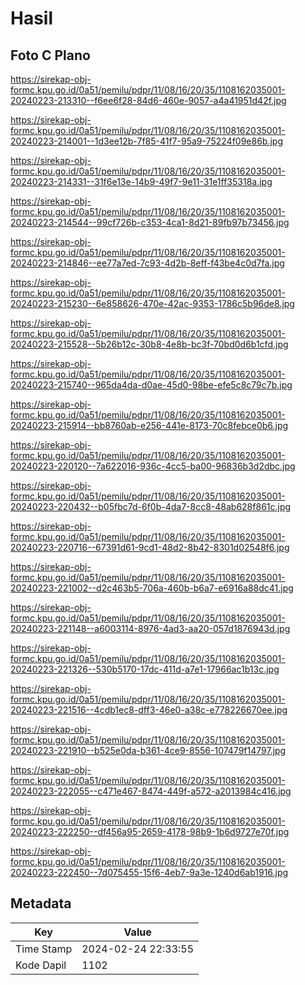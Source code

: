 # Hasil

## Foto C Plano

https://sirekap-obj-formc.kpu.go.id/0a51/pemilu/pdpr/11/08/16/20/35/1108162035001-20240223-213310--f6ee6f28-84d6-460e-9057-a4a41951d42f.jpg

https://sirekap-obj-formc.kpu.go.id/0a51/pemilu/pdpr/11/08/16/20/35/1108162035001-20240223-214001--1d3ee12b-7f85-41f7-95a9-75224f09e86b.jpg

https://sirekap-obj-formc.kpu.go.id/0a51/pemilu/pdpr/11/08/16/20/35/1108162035001-20240223-214331--31f6e13e-14b9-49f7-9e11-31e1ff35318a.jpg

https://sirekap-obj-formc.kpu.go.id/0a51/pemilu/pdpr/11/08/16/20/35/1108162035001-20240223-214544--99cf726b-c353-4ca1-8d21-89fb97b73456.jpg

https://sirekap-obj-formc.kpu.go.id/0a51/pemilu/pdpr/11/08/16/20/35/1108162035001-20240223-214846--ee77a7ed-7c93-4d2b-8eff-f43be4c0d7fa.jpg

https://sirekap-obj-formc.kpu.go.id/0a51/pemilu/pdpr/11/08/16/20/35/1108162035001-20240223-215230--6e858626-470e-42ac-9353-1786c5b96de8.jpg

https://sirekap-obj-formc.kpu.go.id/0a51/pemilu/pdpr/11/08/16/20/35/1108162035001-20240223-215528--5b26b12c-30b8-4e8b-bc3f-70bd0d6b1cfd.jpg

https://sirekap-obj-formc.kpu.go.id/0a51/pemilu/pdpr/11/08/16/20/35/1108162035001-20240223-215740--965da4da-d0ae-45d0-98be-efe5c8c79c7b.jpg

https://sirekap-obj-formc.kpu.go.id/0a51/pemilu/pdpr/11/08/16/20/35/1108162035001-20240223-215914--bb8760ab-e256-441e-8173-70c8febce0b6.jpg

https://sirekap-obj-formc.kpu.go.id/0a51/pemilu/pdpr/11/08/16/20/35/1108162035001-20240223-220120--7a622016-936c-4cc5-ba00-96836b3d2dbc.jpg

https://sirekap-obj-formc.kpu.go.id/0a51/pemilu/pdpr/11/08/16/20/35/1108162035001-20240223-220432--b05fbc7d-6f0b-4da7-8cc8-48ab628f861c.jpg

https://sirekap-obj-formc.kpu.go.id/0a51/pemilu/pdpr/11/08/16/20/35/1108162035001-20240223-220716--67391d61-9cd1-48d2-8b42-8301d02548f6.jpg

https://sirekap-obj-formc.kpu.go.id/0a51/pemilu/pdpr/11/08/16/20/35/1108162035001-20240223-221002--d2c463b5-706a-460b-b6a7-e6916a88dc41.jpg

https://sirekap-obj-formc.kpu.go.id/0a51/pemilu/pdpr/11/08/16/20/35/1108162035001-20240223-221148--a6003114-8976-4ad3-aa20-057d1876943d.jpg

https://sirekap-obj-formc.kpu.go.id/0a51/pemilu/pdpr/11/08/16/20/35/1108162035001-20240223-221326--530b5170-17dc-411d-a7e1-17966ac1b13c.jpg

https://sirekap-obj-formc.kpu.go.id/0a51/pemilu/pdpr/11/08/16/20/35/1108162035001-20240223-221516--4cdb1ec8-dff3-46e0-a38c-e778226670ee.jpg

https://sirekap-obj-formc.kpu.go.id/0a51/pemilu/pdpr/11/08/16/20/35/1108162035001-20240223-221910--b525e0da-b361-4ce9-8556-107479f14797.jpg

https://sirekap-obj-formc.kpu.go.id/0a51/pemilu/pdpr/11/08/16/20/35/1108162035001-20240223-222055--c471e467-8474-449f-a572-a2013984c416.jpg

https://sirekap-obj-formc.kpu.go.id/0a51/pemilu/pdpr/11/08/16/20/35/1108162035001-20240223-222250--df456a95-2659-4178-98b9-1b6d9727e70f.jpg

https://sirekap-obj-formc.kpu.go.id/0a51/pemilu/pdpr/11/08/16/20/35/1108162035001-20240223-222450--7d075455-15f6-4eb7-9a3e-1240d6ab1916.jpg


## Metadata

| Key        | Value               |
| ---------- | ------------------- |
| Time Stamp | 2024-02-24 22:33:55 |
| Kode Dapil | 1102                |



